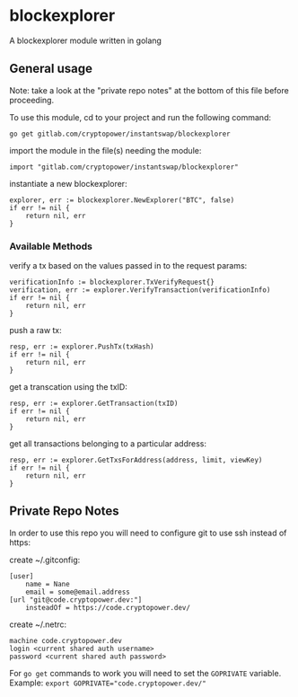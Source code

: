 # blockexplorer

A blockexplorer module written in golang

## General usage

Note: take a look at the "private repo notes" at the bottom of this file before proceeding.

To use this module, cd to your project and run the following command:

`go get gitlab.com/cryptopower/instantswap/blockexplorer`

import the module in the file(s) needing the module:

`import "gitlab.com/cryptopower/instantswap/blockexplorer"`

instantiate a new blockexplorer:

```
explorer, err := blockexplorer.NewExplorer("BTC", false)
if err != nil {
    return nil, err
}

```

### Available Methods

verify a tx based on the values passed in to the request params:

```
verificationInfo := blockexplorer.TxVerifyRequest{}
verification, err := explorer.VerifyTransaction(verificationInfo)
if err != nil {
    return nil, err
}
```

push a raw tx:

```
resp, err := explorer.PushTx(txHash)
if err != nil {
    return nil, err
}
```

get a transcation using the txID:

```
resp, err := explorer.GetTransaction(txID)
if err != nil {
    return nil, err
}
```

get all transactions belonging to a particular address:

```
resp, err := explorer.GetTxsForAddress(address, limit, viewKey)
if err != nil {
    return nil, err
}
```

## Private Repo Notes

In order to use this repo you will need to configure git to use ssh instead of https:

create ~/.gitconfig:
```
[user]
    name = Nane
    email = some@email.address
[url "git@code.cryptopower.dev:"]
	insteadOf = https://code.cryptopower.dev/
```

create ~/.netrc:
```
machine code.cryptopower.dev
login <current shared auth username>
password <current shared auth password>
```
For `go get` commands to work you will need to set the `GOPRIVATE` variable. 
Example:
`export GOPRIVATE="code.cryptopower.dev/"`